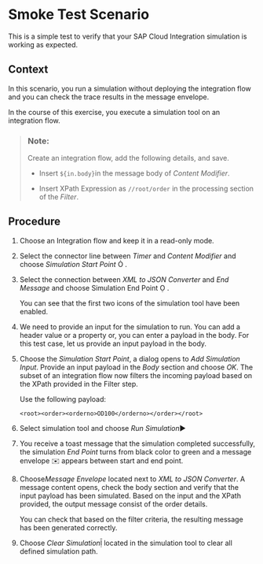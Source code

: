 <!-- loio93fa2ceb2a9a4c57abc60f618badff4d -->

<link rel="stylesheet" type="text/css" href="../css/sap-icons.css"/>

# Smoke Test Scenario

This is a simple test to verify that your SAP Cloud Integration simulation is working as expected.



## Context

In this scenario, you run a simulation without deploying the integration flow and you can check the trace results in the message envelope.

In the course of this exercise, you execute a simulation tool on an integration flow.

> ### Note:  
> Create an integration flow, add the following details, and save.
> 
> -   Insert `${in.body}`in the message body of *Content Modifier*.
> 
> -   Insert XPath Expression as `//root/order` in the processing section of the *Filter*.



## Procedure

1.  Choose an Integration flow and keep it in a read-only mode.

2.  Select the connector line between *Timer* and *Content Modifier* and choose *Simulation Start Point* <span class="SAP-icons-V5"></span> .

3.  Select the connection between *XML to JSON Converter* and *End Message* and choose Simulation End Point <span class="SAP-icons-V5"></span> . 

    You can see that the first two icons of the simulation tool have been enabled.

4.  We need to provide an input for the simulation to run. You can add a header value or a property or, you can enter a payload in the body. For this test case, let us provide an input payload in the body.

5.  Choose the *Simulation Start Point*, a dialog opens to *Add Simulation Input*. Provide an input payload in the *Body* section and choose *OK*. The subset of an integration flow now filters the incoming payload based on the XPath provided in the Filter step.

    Use the following payload:

    `<root><order><orderno>OD100</orderno></order></root>`

6.  Select simulation tool and choose *Run Simulation*:arrow_forward:

7.  You receive a toast message that the simulation completed successfully, the simulation *End Point* turns from black color to green and a message envelope :envelope: appears between start and end point.

8.  Choose*Message Envelope* located next to *XML to JSON Converter*. A message content opens, check the body section and verify that the input payload has been simulated. Based on the input and the XPath provided, the output message consist of the order details.

    You can check that based on the filter criteria, the resulting message has been generated correctly.

9.  Choose *Clear Simulation*<span class="SAP-icons-V5"></span> located in the simulation tool to clear all defined simulation path.


